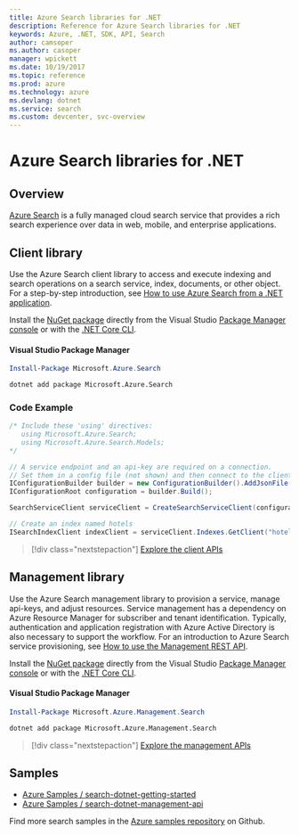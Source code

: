 ```yaml
---
title: Azure Search libraries for .NET
description: Reference for Azure Search libraries for .NET
keywords: Azure, .NET, SDK, API, Search
author: camsoper
ms.author: casoper
manager: wpickett
ms.date: 10/19/2017
ms.topic: reference
ms.prod: azure
ms.technology: azure
ms.devlang: dotnet
ms.service: search
ms.custom: devcenter, svc-overview
---
```


# Azure Search libraries for .NET

## Overview

[Azure Search](https://docs.microsoft.com/azure/search/search-what-is-azure-search) is a fully managed cloud search service that provides a rich search experience over data in web, mobile, and enterprise applications.

## Client library

Use the Azure Search client library to access and execute indexing and search operations on a search service, index, documents, or other object. For a step-by-step introduction, see [How to use Azure Search from a .NET application](https://docs.microsoft.com/azure/search/search-howto-dotnet-sdk).

Install the [NuGet package](https://www.nuget.org/packages/Microsoft.Azure.Search) directly from the Visual Studio [Package Manager console][PackageManager] or with the [.NET Core CLI][DotNetCLI].

#### Visual Studio Package Manager

```powershell
Install-Package Microsoft.Azure.Search
```

```bash
dotnet add package Microsoft.Azure.Search
```

### Code Example

```csharp
/* Include these 'using' directives:
   using Microsoft.Azure.Search;
   using Microsoft.Azure.Search.Models;
*/

// A service endpoint and an api-key are required on a connection.
// Set them in a config file (not shown) and then connect to the client.
IConfigurationBuilder builder = new ConfigurationBuilder().AddJsonFile("appsettings.json");
IConfigurationRoot configuration = builder.Build();

SearchServiceClient serviceClient = CreateSearchServiceClient(configuration);

// Create an index named hotels
ISearchIndexClient indexClient = serviceClient.Indexes.GetClient("hotels");

```

> [!div class="nextstepaction"]
> [Explore the client APIs](/dotnet/api/overview/azure/search/client)


## Management library

Use the Azure Search management library to provision a service, manage api-keys, and adjust resources. Service management has a dependency on Azure Resource Manager for subscriber and tenant identification. Typically, authentication and application registration with Azure Active Directory is also necessary to support the workflow. For an introduction to Azure Search service provisioning, see [How to use the Management REST API](https://docs.microsoft.com/rest/api/searchmanagement/search-howto-management-rest-api).

Install the [NuGet package](https://www.nuget.org/packages/Microsoft.Azure.Management.Search) directly from the Visual Studio [Package Manager console][PackageManager] or with the [.NET Core CLI][DotNetCLI].

#### Visual Studio Package Manager

```powershell
Install-Package Microsoft.Azure.Management.Search
```

```bash
dotnet add package Microsoft.Azure.Management.Search
```

> [!div class="nextstepaction"]
> [Explore the management APIs](/dotnet/api/overview/azure/search/management)

## Samples

 + [Azure Samples / search-dotnet-getting-started](https://github.com/Azure-Samples/search-dotnet-getting-started)
 + [Azure Samples / search-dotnet-management-api](https://github.com/Azure-Samples/search-dotnet-management-api)

Find more search samples in the [Azure samples repository](https://github.com/Azure-Samples/) on Github.

[PackageManager]: https://docs.microsoft.com/nuget/tools/package-manager-console
[DotNetCLI]: https://docs.microsoft.com/en-us/dotnet/core/tools/dotnet-add-package
